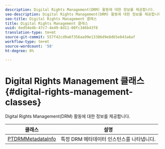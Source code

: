 ```yaml
---
description: Digital Rights Management(DRM) 활동에 대한 정보를 제공합니다.
seo-description: Digital Rights Management(DRM) 활동에 대한 정보를 제공합니다.
seo-title: Digital Rights Management 클래스
title: Digital Rights Management 클래스
uuid: 6ed54e4b-47c7-4e49-8d11-00fc346b43f8
translation-type: tm+mt
source-git-commit: 557f42cd9a6f356aa99e13386d9e8d65e043a6af
workflow-type: tm+mt
source-wordcount: '58'
ht-degree: 0%

---
```



# Digital Rights Management 클래스 {#digital-rights-management-classes}

Digital Rights Management(DRM) 활동에 대한 정보를 제공합니다.

| **클래스** | **설명** |
|---|---|
| [PTDRMMetadataInfo](https://help.adobe.com/en_US/primetime/api/psdk/appledoc/Classes/PTDRMMetadataInfo.html) | 특정 DRM 메타데이터 인스턴스를 나타냅니다. |